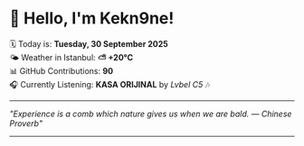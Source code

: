 # 👋 Hello, I'm Kekn9ne!

🗓️ Today is: **Tuesday, 30 September 2025**  
🌤️ Weather in Istanbul: **⛅️  +20°C**  
📊 GitHub Contributions: **90**  
🎧 Currently Listening: **KASA ORIJINAL** by *Lvbel C5* 🎶

---

_"Experience is a comb which nature gives us when we are bald.  — *Chinese Proverb*"_

---
